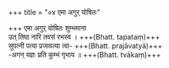 +++
title = "०४ एमा अगुर् योषितः"

+++
एमा अगुर् योषितः शुम्भमाना  
उत् तिष्ठ नारि तवसं रभस्व । +++(Bhatt. tapataṃ)+++  
सुपत्नी पत्या प्रजावत्या त्वा- +++(Bhatt. prajāvatyā)+++  
-अगन् यज्ञः प्रति कुम्भं गृभाय ॥ +++(Bhatt. tvākaṃ)+++